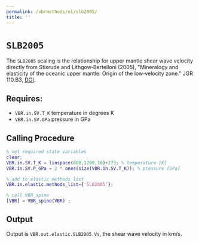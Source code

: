 ```yaml
---
permalink: /vbrmethods/el/slb2005/
title: ''
---
```

# `SLB2005`

The `SLB2005` scaling is the relationship for upper mantle shear wave velocity directly from Stixrude and Lithgow‐Bertelloni (2005), "Mineralogy and elasticity of the oceanic upper mantle: Origin of the low‐velocity zone." JGR 110.B3, [DOI](https://doi.org/10.1029/2004JB002965).

## Requires:
* `VBR.in.SV.T_K` temperature in degrees K
* `VBR.in.SV.GPa` pressure in GPa

## Calling Procedure

```matlab
% set required state variables
clear;
VBR.in.SV.T_K = linspace(800,1200,10)+273; % temperature [K]
VBR.in.SV.P_GPa = 2 * ones(size(VBR.in.SV.T_K)); % pressure [GPa]

% add to elastic methods list
VBR.in.elastic.methods_list={'SLB2005'};

% call VBR_spine
[VBR] = VBR_spine(VBR) ;
```

## Output
Output is `VBR.out.elastic.SLB2005.Vs`, the shear wave velocity in km/s.
